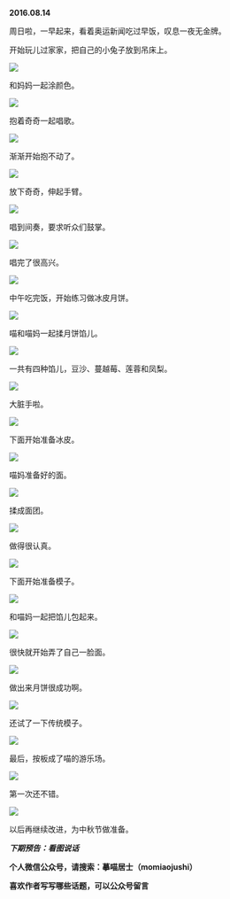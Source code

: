 
          
            
**2016.08.14**

周日啦，一早起来，看着奥运新闻吃过早饭，叹息一夜无金牌。

开始玩儿过家家，把自己的小兔子放到吊床上。




![](//upload-images.jianshu.io/upload_images/51001-801d9343723a2a3c.jpg)




和妈妈一起涂颜色。




![](//upload-images.jianshu.io/upload_images/51001-c1a2d2e1a1f9631d.jpg)




抱着奇奇一起唱歌。




![](//upload-images.jianshu.io/upload_images/51001-13cc1787ea386d1a.jpg)




渐渐开始抱不动了。




![](//upload-images.jianshu.io/upload_images/51001-07e151e0453f8b4e.jpg)




放下奇奇，伸起手臂。




![](//upload-images.jianshu.io/upload_images/51001-169765d665952569.jpg)




唱到间奏，要求听众们鼓掌。




![](//upload-images.jianshu.io/upload_images/51001-4c2c7d3733d5d95f.jpg)




唱完了很高兴。




![](//upload-images.jianshu.io/upload_images/51001-6a1fcfd9cdadbfd0.jpg)




中午吃完饭，开始练习做冰皮月饼。




![](//upload-images.jianshu.io/upload_images/51001-717e401bab3398ef.jpg)




喵和喵妈一起揉月饼馅儿。




![](//upload-images.jianshu.io/upload_images/51001-d0cd58f9a037d9f1.jpg)




一共有四种馅儿，豆沙、蔓越莓、莲蓉和凤梨。




![](//upload-images.jianshu.io/upload_images/51001-7149730c006b14ec.jpg)




大脏手啦。




![](//upload-images.jianshu.io/upload_images/51001-fae843240daaa5a5.jpg)




下面开始准备冰皮。




![](//upload-images.jianshu.io/upload_images/51001-822aef9633b8b3f6.jpg)




喵妈准备好的面。




![](//upload-images.jianshu.io/upload_images/51001-9e2858b2c3fad347.jpg)




揉成面团。




![](//upload-images.jianshu.io/upload_images/51001-72dd58eea44a4de0.jpg)




做得很认真。




![](//upload-images.jianshu.io/upload_images/51001-54f9249abf4c0bea.jpg)




下面开始准备模子。




![](//upload-images.jianshu.io/upload_images/51001-e6b8b56ce5412d15.jpg)




和喵妈一起把馅儿包起来。




![](//upload-images.jianshu.io/upload_images/51001-d504c1cc37568542.jpg)




很快就开始弄了自己一脸面。




![](//upload-images.jianshu.io/upload_images/51001-fbbbe3d81875e2ea.jpg)




做出来月饼很成功啊。




![](//upload-images.jianshu.io/upload_images/51001-2ceac2af9639f698.jpg)




还试了一下传统模子。




![](//upload-images.jianshu.io/upload_images/51001-04e30b1e33e309ff.jpg)




最后，按板成了喵的游乐场。




![](//upload-images.jianshu.io/upload_images/51001-75c062592f1a0cfb.jpg)




第一次还不错。




![](//upload-images.jianshu.io/upload_images/51001-5205add5d1dc7e9d.jpg)




以后再继续改进，为中秋节做准备。


***下期预告：看图说话***


**个人微信公众号，请搜索：摹喵居士（momiaojushi）**

**喜欢作者写写哪些话题，可以公众号留言**

          
        